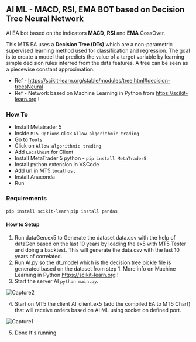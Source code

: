 ## AI ML - MACD, RSI, EMA BOT based on Decision Tree Neural Network

AI EA bot based on the indicators **MACD**, **RSI** and **EMA** CossOver. 

This MT5 EA uses a **Decision Tree (DTs)** which are a non-parametric supervised learning method used for classification and regression. 
The goal is to create a model that predicts the value of a target variable by learning simple decision rules inferred from the data features. A tree can be seen as a piecewise constant approximation. 

- Ref - https://scikit-learn.org/stable/modules/tree.html#decision-treesNeural 
- Ref - Network based on Machine Learning in Python from https://scikit-learn.org ! 

### How To
- Install Metatrader 5
- Inside ```MT5 Options``` click  ```Allow algorithmic trading```
- Go to ```Tools```
- Click on ```Allow algorithmic trading```
- Add ```Localhost``` for Client
- Install MetaTrader 5 python - ```pip install MetaTrader5```
- Install python extension in VSCode
- Add url in MT5 ```localhost```
- Install Anaconda
- Run

### Requirements
```pip install scikit-learn```
```pip install pandas```

#### How to Setup
1. Run dataGen.ex5 to Generate the dataset data.csv with the help of dataGen based on the last 10 years by loading the ex5 with MT5 Tester and doing a backtest.
This will generate the data.csv with the last 10 years of correlated.
2. Run AI.py so the dt_model which is the decision tree pickle file is generated based on the dataset from step 1. More info on Machine Learning in Python https://scikit-learn.org !
3. Start the server AI ```python main.py```.

![Capture2](https://user-images.githubusercontent.com/118682909/219991837-606805c3-1529-4fc8-b040-47a2b1a1bbaf.PNG)

4. Start on MT5 the client AI_client.ex5 (add the compiled EA to MT5 Chart) that will receive orders based on AI ML using socket on defined port.

![Capture1](https://user-images.githubusercontent.com/118682909/219991884-dc71bca7-a9aa-47a2-b84a-6a87decf9281.PNG)

5. Done It's running.

